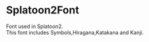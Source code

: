 # Splatoon2Font  
Font used in Splatoon2.  
This font includes Symbols,Hiragana,Katakana and Kanji. 

